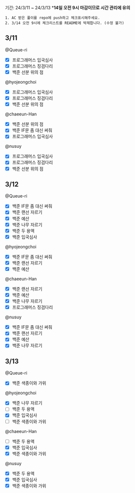 기간: 24/3/11 ~ 24/3/13 ***14일 오전 9시 마감이므로 시간 관리에 유의**
```
1. AC 받은 풀이를 repo에 push하고 체크표시해주세요.
2. 3/14 오전 9시에 체크리스트를 README에 박제합니다. (수정 불가)
```

## 3/11
@Queue-ri
- [x] 프로그래머스 입국심사
- [x] 프로그래머스 징검다리
- [x] 백준 선분 위의 점

@hyojeongchoi 
- [x] 프로그래머스 입국심사
- [x] 프로그래머스 징검다리
- [x] 백준 선분 위의 점

@chaeeun-Han
- [x] 백준 선분 위의 점
- [x] 백준 IF문 좀 대신 써줘
- [x] 프로그래머스 입국심사

@nusuy 
- [x] 프로그래머스 입국심사
- [x] 프로그래머스 징검다리
- [x] 백준 선분 위의 점

## 3/12
@Queue-ri
- [x] 백준 IF문 좀 대신 써줘
- [x] 백준 랜선 자르기
- [x] 백준 예산
- [x] 백준 나무 자르기
- [x] 백준 두 용액
- [x] 백준 입국심사

@hyojeongchoi 
- [x] 백준 IF문 좀 대신 써줘
- [x] 백준 랜선 자르기
- [x] 백준 예산

@chaeeun-Han 
- [x] 백준 랜선 자르기
- [x] 백준 예산
- [x] 백준 나무 자르기
- [x] 프로그래머스 징검다리

@nusuy 
- [x] 백준 IF문 좀 대신 써줘
- [x] 백준 랜선 자르기
- [x] 백준 예산
- [x] 백준 나무 자르기

## 3/13
@Queue-ri
- [x] 백준 색종이와 가위

@hyojeongchoi 
- [x] 백준 나무 자르기
- [ ] 백준 두 용액
- [x] 백준 입국심사
- [ ] 백준 색종이와 가위

@chaeeun-Han 
- [ ] 백준 두 용액
- [x] 백준 입국심사
- [x] 백준 색종이와 가위

@nusuy 
- [x] 백준 두 용액
- [x] 백준 입국심사
- [x] 백준 색종이와 가위
